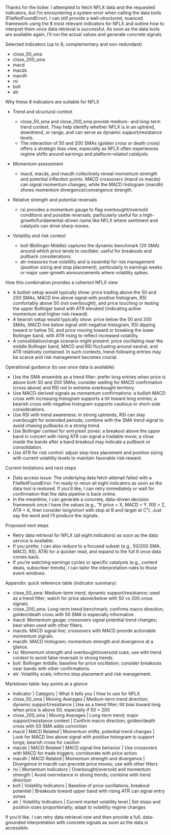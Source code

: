 Thanks for the ticker. I attempted to fetch NFLX data and the requested indicators, but I’m encountering a system error when calling the data tools (FileNotFoundError). I can still provide a well-structured, nuanced framework using the 8 most relevant indicators for NFLX and outline how to interpret them once data retrieval is successful. As soon as the data tools are available again, I’ll run the actual values and generate concrete signals.

Selected indicators (up to 8, complementary and non-redundant)
- close_50_sma
- close_200_sma
- macd
- macds
- macdh
- rsi
- boll
- atr

Why these 8 indicators are suitable for NFLX
- Trend and structural context
  - close_50_sma and close_200_sma provide medium- and long-term trend context. They help identify whether NFLX is in an uptrend, downtrend, or range, and can serve as dynamic support/resistance levels.
  - The interaction of 50 and 200 SMAs (golden cross or death cross) offers a strategic bias view, especially as NFLX often experiences regime shifts around earnings and platform-related catalysts.

- Momentum assessment
  - macd, macds, and macdh collectively reveal momentum strength and potential inflection points. MACD crossovers (macd vs macds) can signal momentum changes, while the MACD histogram (macdh) shows momentum divergence/convergence strength.

- Relative strength and potential reversals
  - rsi provides a momentum gauge to flag overbought/oversold conditions and possible reversals, particularly useful for a high-growth/fundamental-driven name like NFLX where sentiment and catalysts can drive sharp moves.

- Volatility and risk context
  - boll (Bollinger Middle) captures the dynamic benchmark (20 SMA) around which price tends to oscillate; useful for breakouts and pullback considerations.
  - atr measures true volatility and is essential for risk management (position sizing and stop placement), particularly in earnings weeks or major user-growth announcements where volatility spikes.

How this combination provides a coherent NFLX view
- A bullish setup would typically show: price trading above the 50 and 200 SMAs, MACD line above signal with positive histogram, RSI comfortably above 50 (not overbought), and price touching or testing the upper Bollinger band with ATR elevated (indicating active momentum and higher risk-reward).
- A bearish setup would typically show: price below the 50 and 200 SMAs, MACD line below signal with negative histogram, RSI dipping toward or below 50, and price moving toward or breaking the lower Bollinger band, with ATR rising to reflect increased volatility.
- A consolidation/range scenario might present: price oscillating near the middle Bollinger band, MACD and RSI fluctuating around neutral, and ATR relatively contained. In such contexts, trend-following entries may be scarce and risk management becomes crucial.

Operational guidance (to use once data is available)
- Use the SMA ensemble as a trend filter: prefer long entries when price is above both 50 and 200 SMAs; consider waiting for MACD confirmation (cross above) and RSI not in extreme overbought territory.
- Use MACD-derived signals as momentum confirmations: a bullish MACD cross with increasing histogram supports a tilt toward long entries; a bearish cross with negative histogram supports cautious or short-side considerations.
- Use RSI with trend awareness: in strong uptrends, RSI can stay overbought for extended periods; combine with the SMA trend signal to avoid chasing pullbacks in a strong trend.
- Use Bollinger context for entry/exit zones: a breakout above the upper band in concert with rising ATR can signal a tradable move; a close inside the bands after a band breakout may indicate a pullback or consolidation.
- Use ATR for risk control: adjust stop-loss placement and position sizing with current volatility levels to maintain favorable risk-reward.

Current limitations and next steps
- Data access issue: The underlying data fetch attempt failed with a FileNotFoundError. I’m ready to rerun all eight indicators as soon as the data tool is restored. If you’d like, I can retry immediately or wait for confirmation that the data pipeline is back online.
- In the meantime, I can generate a concrete, data-driven decision framework once I have the values (e.g., “If price = X, MACD = Y, RSI = Z, ATR = A, then consider long/short with stop at B and target at C”). Just say the word and I’ll produce the signals.

Proposed next steps
- Retry data retrieval for NFLX (all eight indicators) as soon as the data service is available.
- If you prefer, I can also reduce to a focused subset (e.g., 50/200 SMA, MACD, RSI, ATR) for a quicker read, and expand to the full 8 once data comes back.
- If you’re watching earnings cycles or specific catalysts (e.g., content deals, subscriber trends), I can tailor the interpretation rules to those event windows.

Appendix: quick reference table (indicator summary)
- close_50_sma: Medium-term trend, dynamic support/resistance; used as a trend filter; watch for price above/below with 50 vs 200 cross signals.
- close_200_sma: Long-term trend benchmark; confirms macro direction; golden/death cross with 50 SMA is especially informative.
- macd: Momentum gauge; crossovers signal potential trend changes; best when used with other filters.
- macds: MACD signal line; crossovers with MACD provide actionable momentum signals.
- macdh: MACD histogram; momentum strength and divergence at a glance.
- rsi: Momentum strength and overbought/oversold cues; use with trend context to avoid false reversals in strong trends.
- boll: Bollinger middle; baseline for price oscillation; consider breakouts near bands with other confirmations.
- atr: Volatility scale; informs stop placement and risk management.

Markdown table: key points at a glance
- Indicator | Category | What it tells you | How to use for NFLX
- close_50_sma | Moving Averages | Medium-term trend direction; dynamic support/resistance | Use as a trend filter; tilt bias toward long when price is above 50, especially if 50 > 200
- close_200_sma | Moving Averages | Long-term trend; major support/resistance context | Confirm macro direction; golden/death cross with 50 SMA adds conviction
- macd | MACD Related | Momentum shifts; potential trend changes | Look for MACD line above signal with positive histogram to support longs; bearish cross for caution
- macds | MACD Related | MACD signal line behavior | Use crossovers with MACD for trade triggers; corroborate with price action
- macdh | MACD Related | Momentum strength and divergence | Divergence in macdh can precede price moves; use with other filters
- rsi | Momentum Indicators | Overbought/oversold and momentum strength | Avoid overreliance in strong trends; combine with trend direction
- boll | Volatility Indicators | Baseline of price oscillations; breakout potential | Breakouts toward upper band with rising ATR can signal entry zones
- atr | Volatility Indicators | Current market volatility level | Set stops and position sizes proportionally; adapt to volatility regime changes

If you’d like, I can retry data retrieval now and then provide a full, data-grounded interpretation with concrete signals as soon as the data is accessible.
